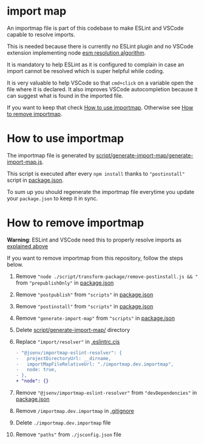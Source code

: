 # import map

An importmap file is part of this codebase to make ESLint and VSCode capable to resolve imports.

This is needed because there is currently no ESLint plugin and no VSCode extension implementing node [esm resolution algorithm](https://nodejs.org/dist/latest-v16.x/docs/api/esm.html#esm_resolution_algorithm).

It is mandatory to help ESLint as it is configured to complain in case an import cannot be resolved which is super helpful while coding.

It is very valuable to help VSCode so that `cmd+click` on a variable open the file where it is declared. It also improves VSCode autocompletion because it can suggest what is found in the imported file.

If you want to keep that check [How to use importmap](#how-to-use-importmap). Otherwise see [How to remove importmap](#how-to-remove-importmap).

# How to use importmap

The importmap file is generated by [script/generate-import-map/generate-import-map.js](../../script/generate-import-map/generate-import-map.js).

This script is executed after every `npm install` thanks to `"postinstall"` script in [package.json](../../package.json#L55).

To sum up you should regenerate the importmap file everytime you update your `package.json` to keep it in sync.

# How to remove importmap

**Warning**: ESLint and VSCode need this to properly resolve imports as [explained above](#import-map)

If you want to remove importmap from this repository, follow the steps below.

1. Remove `"node ./script/transform-package/remove-postinstall.js && "` from `"prepublishOnly"` in [package.json](../../package.json#L56)
2. Remove `"postpublish"` from `"scripts"` in [package.json](../../package.json#L57)
3. Remove `"postinstall"` from `"scripts"` in [package.json](../../package.json#L55)
4. Remove `"generate-import-map"` from `"scripts"` in [package.json](../../package.json#L47)
5. Delete [script/generate-import-map/](../../script/generate-import-map/) directory
6. Replace `"import/resolver"` in [.eslintrc.cjs](../../.eslintrc.cjs#L45)

   ```diff
   - "@jsenv/importmap-eslint-resolver": {
   -   projectDirectoryUrl: __dirname,
   -   importMapFileRelativeUrl: "./importmap.dev.importmap",
   -   node: true,
   - },
   + "node": {}
   ```

7. Remove `"@jsenv/importmap-eslint-resolver"` from `"devDependencies"` in [package.json](../../package.json#L68)
8. Remove `/importmap.dev.importmap` in [.gitignore](../../.gitignore#L23)
9. Delete `./importmap.dev.importmap` file
10. Remove `"paths"` from `./jsconfig.json` file
